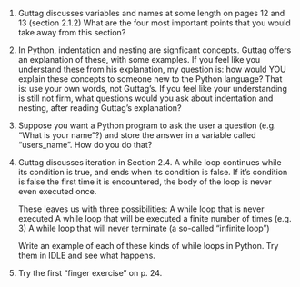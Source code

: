
1. Guttag discusses variables and names at some length on pages 12 and 13 (section 2.1.2) What are the four most important points that you would take away from this section?

2. In Python, indentation and nesting are signficant concepts. Guttag offers an explanation of these, with some examples. If you feel like you understand these from his explanation, my question is: how would YOU explain these concepts to someone new to the Python language? That is: use your own words, not Guttag’s. If you feel like your understanding is still not firm, what questions would you ask about indentation and nesting, after reading Guttag’s explanation?

3. Suppose you want a Python program to ask the user a question (e.g. “What is your name”?) and store the answer in a variable called “users_name”. How do you do that?

4. Guttag discusses iteration in Section 2.4. A while loop continues while its condition is true, and ends when its condition is false. If it’s condition is false the first time it is encountered, the body of the loop is never even executed once.

    These leaves us with three possibilities:
        A while loop that is never executed
        A while loop that will be executed a finite number of times (e.g. 3)
        A while loop that will never terminate (a so-called “infinite loop”)

      Write an example of each of these kinds of while loops in Python. Try them in IDLE and see what happens.

5. Try the first “finger exercise” on p. 24.
